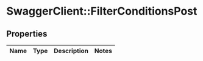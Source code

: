 # SwaggerClient::FilterConditionsPost

## Properties
Name | Type | Description | Notes
------------ | ------------- | ------------- | -------------


